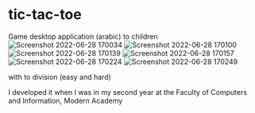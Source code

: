 # tic-tac-toe

Game desktop application (arabic)
to children![Screenshot 2022-06-28 170034](https://user-images.githubusercontent.com/73761484/176240877-09385f5e-c206-4dc6-b81d-d9f3fa037909.png)
![Screenshot 2022-06-28 170100](https://user-images.githubusercontent.com/73761484/176240942-a6c61725-284d-4022-87ef-03e56a634ee5.png)
![Screenshot 2022-06-28 170139](https://user-images.githubusercontent.com/73761484/176240947-e6ec0f5b-b4d9-49fe-bd9b-117e2ca69113.png)
![Screenshot 2022-06-28 170157](https://user-images.githubusercontent.com/73761484/176241024-13245f75-c8fb-4ca0-96ef-8c39fb5cff17.png)
![Screenshot 2022-06-28 170224](https://user-images.githubusercontent.com/73761484/176241358-2fae323a-24f1-4d77-8384-0750dfa37b3b.png)
![Screenshot 2022-06-28 170249](https://user-images.githubusercontent.com/73761484/176241473-24409073-c195-4bf5-bc11-49adc9870dd1.png)

with to division (easy and hard)

I developed it when I was in my second year at the Faculty of Computers and Information, Modern Academy
